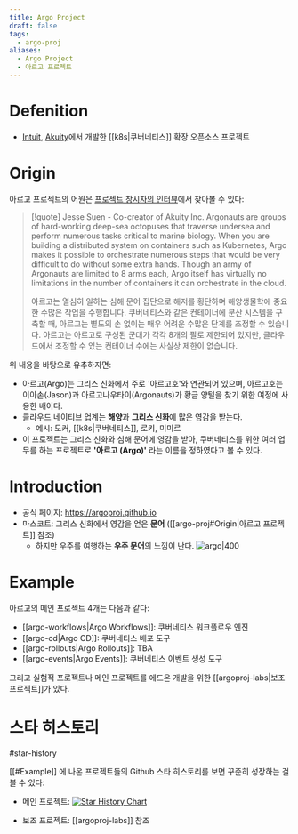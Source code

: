 ```yaml
---
title: Argo Project
draft: false
tags:
  - argo-proj
aliases:
  - Argo Project
  - 아르고 프로젝트
---
```

# Defenition
- [Intuit](https://www.intuit.com/careers/teams/software-engineering), [Akuity](https://akuity.io)에서 개발한 [[k8s|쿠버네티스]] 확장 오픈소스 프로젝트




# Origin
아르고 프로젝트의 어원은 [프로젝트 창시자의 인터뷰](https://www.decibel.vc/articles/akuity-setting-sail-with-argo-for-every-cloud-native-journey)에서 찾아볼 수 있다:

> [!quote] Jesse Suen - Co-creator of Akuity Inc.
> Argonauts are groups of hard-working deep-sea octopuses that traverse undersea and perform numerous tasks critical to marine biology. When you are building a distributed system on containers such as Kubernetes, Argo makes it possible to orchestrate numerous steps that would be very difficult to do without some extra hands. Though an army of Argonauts are limited to 8 arms each, Argo itself has virtually no limitations in the number of containers it can orchestrate in the cloud.
> 
> 아르고는 열심히 일하는 심해 문어 집단으로 해저를 횡단하며 해양생물학에 중요한 수많은 작업을 수행합니다. 쿠버네티스와 같은 컨테이너에 분산 시스템을 구축할 때, 아르고는 별도의 손 없이는 매우 어려운 수많은 단계를 조정할 수 있습니다. 아르고는 아르고로 구성된 군대가 각각 8개의 팔로 제한되어 있지만, 클라우드에서 조정할 수 있는 컨테이너 수에는 사실상 제한이 없습니다.

위 내용을 바탕으로 유추하자면:

- 아르고(Argo)는 그리스 신화에서 주로 '아르고호'와 연관되어 있으며, 아르고호는 이아손(Jason)과 아르고나우타이(Argonauts)가 황금 양털을 찾기 위한 여정에 사용한 배이다.
- 클라우드 네이티브 업계는 **해양**과 **그리스 신화**에 많은 영감을 받는다.
	- 예시: 도커, [[k8s|쿠버네티스]], 로키, 미미르
- 이 프로젝트는 그리스 신화와 심해 문어에 영감을 받아, 쿠버네티스를 위한 여러 업무를 하는 프로젝트로 **'아르고 (Argo)'** 라는 이름을 정하였다고 볼 수 있다.




# Introduction
- 공식 페이지: https://argoproj.github.io
- 마스코트: 그리스 신화에서 영감을 얻은 **문어** ([[argo-proj#Origin|아르고 프로젝트]] 참조)
	- 하지만 우주를 여행하는 **우주 문어**의 느낌이 난다.
    ![argo|400](https://argoproj.github.io/static/7e59aa017f9653a5d9d22e86fe7f83bb/93d75/gitops-cd.png)




# Example
아르고의 메인 프로젝트 4개는 다음과 같다:

- [[argo-workflows|Argo Workflows]]: 쿠버네티스 워크플로우 엔진
- [[argo-cd|Argo CD]]: 쿠버네티스 배포 도구
- [[argo-rollouts|Argo Rollouts]]: TBA
- [[argo-events|Argo Events]]: 쿠버네티스 이벤트 생성 도구

그리고 실험적 프로젝트나 메인 프로젝트를 에드온 개발을 위한 [[argoproj-labs|보조 프로젝트]]가 있다.



# 스타 히스토리
#star-history

[[#Example]] 에 나온 프로젝트들의 Github 스타 히스토리를 보면 꾸준히 성장하는 걸 볼 수 있다:

- 메인 프로젝트:
[![Star History Chart](https://api.star-history.com/svg?repos=argoproj/argo-workflows,argoproj/argo-cd,argoproj/argo-rollouts,argoproj/argo-events&type=Date)](https://star-history.com/#argoproj/argo-workflows&argoproj/argo-cd&argoproj/argo-rollouts&argoproj/argo-events&Date)

- 보조 프로젝트: [[argoproj-labs]] 참조
